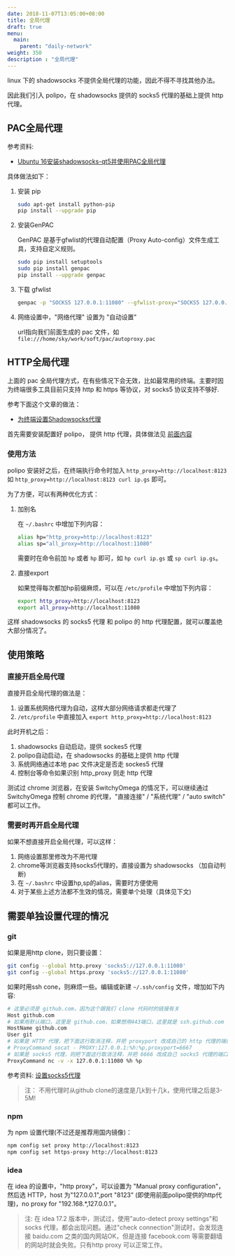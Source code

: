 ```yaml
---
date: 2018-11-07T13:05:00+08:00
title: 全局代理
draft: true
menu:
  main:
    parent: "daily-network"
weight: 350
description : "全局代理"
---
```


linux 下的 shadowsocks 不提供全局代理的功能，因此不得不寻找其他办法。

因此我们引入 polipo，在 shadowsocks 提供的 socks5 代理的基础上提供 http 代理。

## PAC全局代理

参考资料:

- [Ubuntu 16安装shadowsocks-qt5并使用PAC全局代理](https://www.litcc.com/2016/12/29/Ubuntu16-shadowsocks-pac/)

具体做法如下：

1. 安装 pip

	```bash
	sudo apt-get install python-pip
	pip install --upgrade pip
	```

2. 安装GenPAC

	GenPAC 是基于gfwlist的代理自动配置（Proxy Auto-config）文件生成工具，支持自定义规则。

	```bash
	sudo pip install setuptools
	sudo pip install genpac
	pip install --upgrade genpac
	```

3. 下载 gfwlist

	```bash
	genpac -p "SOCKS5 127.0.0.1:11080" --gfwlist-proxy="SOCKS5 127.0.0.1:11080" --gfwlist-url=https://raw.githubusercontent.com/gfwlist/gfwlist/master/gfwlist.txt --output="/home/sky/work/soft/pac/autoproxy.pac"
   ```

4. 网络设置中，"网络代理" 设置为 "自动设置"

	url指向我们前面生成的 pac 文件，如 `file:///home/sky/work/soft/pac/autoproxy.pac`

## HTTP全局代理

上面的 pac 全局代理方式，在有些情况下会无效，比如最常用的终端。主要时因为终端很多工具目前只支持 http 和 https 等协议，对 socks5 协议支持不够好.

参考下面这个文章的做法：

- [为终端设置Shadowsocks代理](http://droidyue.com/blog/2016/04/04/set-shadowsocks-proxy-for-terminal/)

首先需要安装配置好 polipo， 提供 http 代理，具体做法见 [前面内容](polipo.md)

### 使用方法

polipo 安装好之后，在终端执行命令时加入 `http_proxy=http://localhost:8123` 如 `http_proxy=http://localhost:8123 curl ip.gs` 即可。

为了方便，可以有两种优化方式：

1. 加别名

	在 `~/.bashrc` 中增加下列内容：

	```bash
    alias hp="http_proxy=http://localhost:8123"
    alias sp="all_proxy=http://localhost:11080"
   ```

	需要时在命令前加 `hp` 或者 `hp` 即可，如 `hp curl ip.gs` 或 `sp curl ip.gs`。

2. 直接export

	如果觉得每次都加hp前缀麻烦，可以在 `/etc/profile` 中增加下列内容：

	```bash
    export http_proxy=http://localhost:8123
    export all_proxy=http://localhost:11080
   ```

这样 shadowsocks 的 socks5 代理 和 polipo 的 http 代理配置，就可以覆盖绝大部分情况了。

## 使用策略

### 直接开启全局代理

直接开启全局代理的做法是：

1. 设置系统网络代理为自动，这样大部分网络请求都走代理了
2. `/etc/profile` 中直接加入 `export http_proxy=http://localhost:8123`

此时开机之后：

1. shadowsocks 自动启动，提供 sockes5 代理
2. polipo自动启动，在 shadowsocks 的基础上提供 http 代理
3. 系统网络通过本地 pac 文件决定是否走 sockes5 代理
4. 控制台等命令如果识别 http_proxy 则走 http 代理

测试过 chrome 浏览器，在安装 SwitchyOmega 的情况下，可以继续通过 SwitchyOmega 控制 chrome 的代理，"直接连接" / "系统代理" / "auto switch" 都可以工作。

### 需要时再开启全局代理

如果不想直接开启全局代理，可以这样：

1. 网络设置那里修改为不用代理
2. chrome等浏览器支持socks5代理的，直接设置为 shadowsocks （加自动判断)
3. 在 `~/.bashrc` 中设置hp,sp的alias，需要时方便使用
4. 对于某些上述方法都不生效的情况，需要单个处理（具体见下文)

## 需要单独设置代理的情况

### git

如果是用http clone，则只要设置：

```bash
git config --global http.proxy 'socks5://127.0.0.1:11080'
git config --global https.proxy 'socks5://127.0.0.1:11080'
```

如果时用ssh cone，则麻烦一些。编辑或新建 `~/.ssh/config` 文件，增加如下内容:

```bash
# 这里必须是 github.com，因为这个跟我们 clone 代码时的链接有关
Host github.com
# 如果用默认端口，这里是 github.com，如果想用443端口，这里就是 ssh.github.com 详见 https://help.github.com/articles/using-ssh-over-the-https-port/
HostName github.com
User git
# 如果是 HTTP 代理，把下面这行取消注释，并把 proxyport 改成自己的 http 代理的端口
# ProxyCommand socat - PROXY:127.0.0.1:%h:%p,proxyport=6667
# 如果是 socks5 代理，则把下面这行取消注释，并把 6666 改成自己 socks5 代理的端口
ProxyCommand nc -v -x 127.0.0.1:11080 %h %p
```

参考资料: [设置socks5代理](http://www.jianshu.com/p/ff4093ed893f)

> 注： 不用代理时从github clone的速度是几k到十几k，使用代理之后是3-5M!

### npm

为 npm 设置代理(不过还是推荐用国内镜像)：

```bash
npm config set proxy http://localhost:8123
npm config set https-proxy http://localhost:8123
```

### idea

在 idea 的设置中，"http proxy"，可以设置为 "Manual proxy configuration"，然后选 HTTP，host 为"127.0.0.1",port "8123" (即使用前面polipo提供的http代理)，no proxy for "192.168.*,127.0.0.1"。

> 注: 在 idea 17.2 版本中，测试过，使用"auto-detect proxy settings"和 socks 代理，都会出现问题。通过"check connection"测试时，会发现连接 baidu.com 之类的国内网站OK，但是连接 facebook.com 等需要翻墙的网站时就会失败。只有http proxy 可以正常工作。